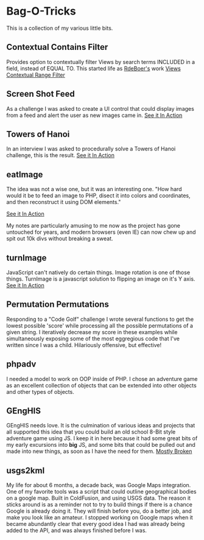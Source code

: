 Bag-O-Tricks
============

This is a collection of my various little bits.

Contextual Contains Filter
--------------------------
Provides option to contextually filter Views by search terms INCLUDED in a field, instead of EQUAL TO. This started life as [RdeBoer's](https://drupal.org/user/404007) work [Views Contextual Range Filter](https://drupal.org/project/contextual_range_filter)

Screen Shot Feed
----------------
As a challenge I was asked to create a UI control that could display images from a feed and alert the user as new images came in. [See it In Action](http://trulove.cc/Bag-O-Tricks/screenshotfeed/)

Towers of Hanoi
---------------
In an interview I was asked to procedurally solve a Towers of Hanoi challenge, this is the result. [See it In Action](http://trulove.cc/Bag-O-Tricks/towersofhanoi/towers.php)

eatImage
--------
The idea was not a wise one, but it was an interesting one.
"How hard would it be to feed an image to PHP, disect it into colors and coordinates, and then reconstruct it using DOM elements."

[See it In Action](http://trulove.cc/Bag-O-Tricks/eatImage/eatImageHtml.php)

My notes are particularly amusing to me now as the project has gone untouched for years, and modern browsers (even IE) can now chew up and spit out 10k divs without breaking a sweat.

turnImage
---------
JavaScript can't natively do certain things. Image rotation is one of those things. TurnImage is a javascript solution to flipping an image on it's Y axis. [See it In Action](http://trulove.cc/Bag-O-Tricks/turnImage/)

Permutation Permutations
------------------------
Responding to a "Code Golf" challenge I wrote several functions to get the lowest possible 'score' while processing all the possible permutations of a given string. I iteratively decrease my score in these examples while simultaneously exposing some of the most eggregious code that I've written since I was a child.  Hilariously offensive, but effective!

phpadv
------
I needed a model to work on OOP inside of PHP.  I chose an adventure game as an excellent collection of objects that can be extended into other objects and other types of objects. 

GEngHIS
-------
GEngHIS needs love.  It is the culmination of various ideas and projects that all supported this idea that you could build an old school 8-Bit style adventure game using JS.  I keep it in here because it had some great bits of my early excursions into **big** JS, and some bits that could be pulled out and made into new things, as soon as I have the need for them. [Mostly Broken](http://trulove.cc/Bag-O-Tricks/genghis/)

usgs2kml
--------
My life for about 6 months, a decade back, was Google Maps integration.  One of my favorite tools was a script that could outline geographical bodies on a google map.
Built in ColdFusion, and using USGS data.
The reason it sticks around is as a reminder not to try to build things if there is a chance Google is already doing it.  They will finish before you, do a better job, and make you look like an amateur.
I stopped working on Google maps when it became abundantly clear that every good idea I had was already being added to the API, and was always finished before I was.
